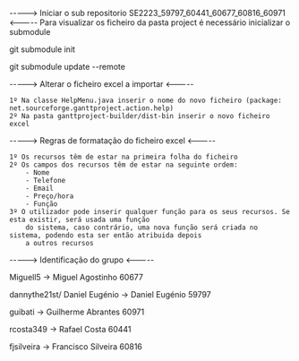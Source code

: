 -----> Iniciar o sub repositorio SE2223_59797_60441_60677_60816_60971 <----- 
Para visualizar os ficheiro da pasta project é necessário inicializar o submodule

git submodule init

git submodule update --remote

-----> Alterar o ficheiro excel a importar <-----
 
    1º Na classe HelpMenu.java inserir o nome do novo ficheiro (package: net.sourceforge.ganttproject.action.help)
    2º Na pasta ganttproject-builder/dist-bin inserir o novo ficheiro excel

-----> Regras de formatação do ficheiro excel <-----

    1º Os recursos têm de estar na primeira folha do ficheiro
    2º Os campos dos recursos têm de estar na seguinte ordem:
        - Nome
        - Telefone
        - Email
        - Preço/hora
        - Função
    3º O utilizador pode inserir qualquer função para os seus recursos. Se esta existir, será usada uma função
        do sistema, caso contrário, uma nova função será criada no sistema, podendo esta ser então atribuida depois
        a outros recursos
 
-----> Identificação do grupo <-----

Miguell5 -> Miguel Agostinho 60677

dannythe21st/ Daniel Eugénio -> Daniel Eugénio 59797

guibati -> Guilherme Abrantes 60971

rcosta349 -> Rafael Costa 60441

fjsilveira -> Francisco Silveira 60816
